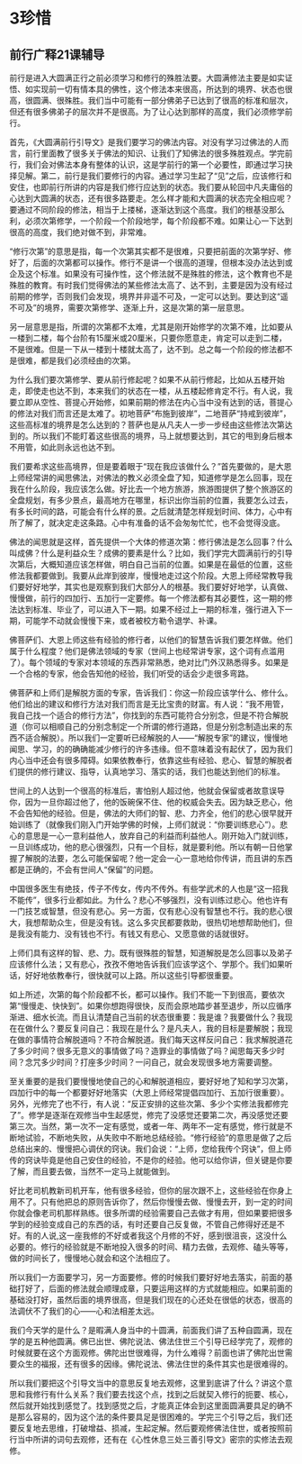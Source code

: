 # 3珍惜

## 前行广释21课辅导

前行是进入大圆满正行之前必须学习和修行的殊胜法要。大圆满修法主要是如实证悟、如实现前一切有情本具的佛性，这个修法本来很高，所达到的境界、状态也很高，很圆满、很殊胜。我们当中可能有一部分佛弟子已达到了很高的标准和层次，但还有很多佛弟子的层次并不是很高。为了让心达到那样的高度，我们必须修学前行。

首先，《大圆满前行引导文》是我们要学习的佛法内容。对没有学习过佛法的人而言，前行里面教了很多关于佛法的知识、让我们了知佛法的很多殊胜观点。学完前行，我们会对佛法本身有整体的认识，这是学前行的第一个必要性，即通过学习抉择见解。第二，前行是我们要修行的内容。通过学习生起了“见”之后，应该修行和安住，也即前行所讲的内容是我们修行应达到的状态。我们要从轮回中凡夫庸俗的心达到大圆满的状态，还有很多路要走。怎么样才能和大圆满的状态完全相应呢？要通过不同阶段的修法，相当于上搂梯，逐渐达到这个高度。我们的根基没那么利，必须次第修学，一个阶段一个阶段地学，每个阶段都不难。如果让心一下达到很高的高度，我们绝对做不到，非常难。

“修行次第”的意思是指，每一个次第其实都不是很难，只要把前面的次第学好、修好了，后面的次第都可以操作。修行不是讲一个很高的道理，但根本没办法达到或企及这个标准。如果没有可操作性，这个修法就不是殊胜的修法，这个教育也不是殊胜的教育。有时我们觉得佛法的某些修法太高了、达不到，主要是因为没有经过前期的修学，否则我们会发现，境界并非遥不可及，一定可以达到。要达到这“遥不可及”的境界，需要次第修学、逐渐上升，这是次第的第一层意思。

另一层意思是指，所谓的次第都不太难，尤其是刚开始修学的次第不难，比如要从一楼到二楼，每个台阶有15厘米或20厘米，只要你愿意走，肯定可以走到二楼，不是很难。但是一下从一楼到十楼就太高了，达不到。总之每一个阶段的修法都不是很难，都是我们必须经由的次第。

为什么我们要次第修学、要从前行修起呢？如果不从前行修起，比如从五楼开始走，即使走也达不到，本来我们的状态在一楼，从五楼起修肯定不行。有人说，我要立即从空性、菩提心开始修，如果前期的修法在内心当中没有达到的话，菩提心的修法对我们而言还是太难了。初地菩萨“布施到彼岸”，二地菩萨“持戒到彼岸”，这些高标准的境界是怎么达到的？菩萨也是从凡夫人一步一步经由这些修法次第达到的。所以我们不能盯着这些很高的境界，马上就想要达到，其它的甩到身后根本不用管，如此则永远也达不到。

我们要希求这些高境界，但是要着眼于“现在我应该做什么？”首先要做的，是大恩上师经常讲的闻思佛法，对佛法的教义必须全盘了知，知道修学是怎么回事，现在我在什么阶段，我应该怎么做。好比去一个地方旅游，旅游图提供了整个旅游区的全盘规划，有多少景点，最高地方在哪里，标识出你当前的位置，我要怎么过去，有多长时间的路，可能会有什么样的景。之后就清楚怎样规划时间、体力，心中有所了解了，就决定走这条路。心中有准备的话不会匆匆忙忙，也不会觉得没底。

佛法的闻思就是这样，首先提供一个大体的修道次第：修行佛法是怎么回事？什么叫成佛？什么是利益众生？成佛的要素是什么？比如，我们学完大圆满前行的引导次第后，大概知道应该怎样做，明白自己当前的位置。如果是在最低的位置，这些修法我都要做到。我要从此岸到彼岸，慢慢地走过这个阶段。大恩上师经常教导我们要好好地学，其实也是观察到我们大部分人的根基。我们要好好地学，认真做、慢慢做，前行的四加行、五加行一定要修。每一个修法都有其必要性，这一期的修法达到标准、毕业了，可以进入下一期。如果不经过上一期的标准，强行进入下一期，可能学不动就会慢慢下来，或者被校方勒令退学、补课。

佛菩萨们、大恩上师这些有经验的修行者，以他们的智慧告诉我们要怎样做。他们属于什么程度？他们是佛法领域的专家（世间上也经常讲专家，这个词有点滥用了）。每个领域的专家对本领域的东西非常熟悉，绝对比门外汉熟悉得多。如果是一个合格的专家，他会告知他的经验，我们听受的话会少走很多弯路。

佛菩萨和上师们是解脱方面的专家，告诉我们：你这一阶段应该学什么、修什么。他们给出的建议和修行方法对我们而言是无比宝贵的财富。有人说：“我不用管，我自己找一个适合的修行方法”，你找到的东西可能符合分别念，但是不符合解脱道（你可以相顺自己的分别念制定一个所谓的修行道路，但是分别念制造出来的东西不适合解脱）。所以我们一定要听已经解脱的人——“解脱专家”的建议，慢慢地闻思、学习，的的确确能减少修行的许多违缘。但不意味着没有起伏了，因为我们内心当中还会有很多障碍。如果依教奉行，依靠这些有经验、悲心、智慧的解脱者们提供的修行建议、指导，认真地学习、落实的话，我们也能达到他们的标准。

世间上的人达到一个很高的标准后，害怕别人超过他，他就会保留或者故意误导你，因为一旦你超过他了，他的饭碗保不住、他的权威会失去。因为缺乏悲心，他不会告知他的经验。但是，佛法的大师们的智、悲、力齐全，他们的悲心很早就开始训练了（就像我们刚入门开始学佛的时候，上师们就说：“你要训练悲心”）。悲心的意思是一心一意利益他人，放弃自己的利益而利益他人。刚开始入门就训练，一旦训练成功，他的悲心很强烈，只有一个目标，就是要利他。所以有朝一日他掌握了解脱的法要，怎么可能保留呢？他一定会一心一意地给你传讲，而且讲的东西都是正确的，不会有世间人“保留”的问题。

中国很多医生有绝技，传子不传女，传内不传外。有些学武术的人也是“这一招我不能传”，很多行业都如此。为什么？悲心不够强烈，没有训练过悲心。他也许有一门技艺或智慧，但没有悲心。另一方面，仅有悲心没有智慧也不行。我的悲心很大，我想帮助众生，但是没有钱。这么多灾民都要救助，很热切地想帮助他们，但是我没有能力、没有钱也不行。有钱又有悲心、又愿意做的话就很好。

上师们具有这样的智、悲、力。既有很殊胜的智慧，知道解脱是怎么回事以及弟子应该修什么法；又有悲心，孜孜不倦地告诉我们应该学这个、学那个。我们如果听话，好好地依教奉行，很快就可以上路。所以这些引导都很重要。

如上所述，次第的每个阶段都不长，都可以操作。我们不能一下到很高，要依次第“慢慢走、快快到”。如果你想跑得很快，反而会原地踏步甚至退步，所以应循序渐进、细水长流。而且认清楚自己当前的状态很重要：我是谁？我要做什么？我现在在做什么？要反复问自己：我现在是什么？是凡夫人，我的目标是要解脱；我现在做的事情符合解脱道吗？不符合解脱道。我们每天这样反问自己：我求解脱道花了多少时间？很多无意义的事情做了吗？造罪业的事情做了吗？闻思每天多少时间？念咒多少时间？打座多少时间？一问自己，就会发现很多地方需要调整。

至关重要的是我们要慢慢地使自己的心和解脱道相应，要好好地了知和学习次第，四加行中的每一个都要好好地落实（大恩上师经常提倡四加行、五加行很重要）。另外，光修完了也不行，有人说：“反正安排的这些次第、多少个实修法我都修完了”。修学是逐渐在观修当中生起感觉，修完了没感觉还要第二次，再没感觉还要第三次。当然，第一次不一定有感觉，或者一年、两年不一定有感觉，修行就是不断地试验，不断地失败，从失败中不断地总结经验。“修行经验”的意思是做了之后总结出来的、慢慢把心调伏的窍诀。我们会说：“上师，您给我传个窍诀”，但上师传的窍诀毕竟是他自己安住的经验，不是你的经验。他可以给你讲，但关键是你要了解，而且要去做，当然不一定马上就能做到。

好比老司机教新司机开车，他有很多经验，但你的层次跟不上，这些经验在你身上用不了。只有他把总的原则告诉你了，然后你慢慢去做、慢慢去开，到一定的时间你就会像老司机那样熟练。很多所谓的经验需要自己去做才有用，但如果要把很多学到的经验变成自己的东西的话，有时还要自己反复做，不管自己修得好还是不好。有的人说,这一座我修的不好或者我这个月修的不好，感到很沮丧，这没什么必要的。修行的经验就是不断地投入很多的时间、精力去做，去观修、磕头等等，做的时间长了，慢慢地心就会和这个法相应了。

所以我们一方面要学习，另一方面要修。修的时候我们要好好地去落实，前面的基础打好了，后面的修法就会顺理成章，只要运用这样的方式就能相应。如果前面的基础没打好，虽然后面的境界很高，但是我们现在的心还处在很低的状态，很高的法调伏不了我们的心——心和法相差太远。

我们今天学的是什么？是暇满人身当中的十圆满，前面我们讲了五种自圆满，现在学的是五种他圆满。佛已出世、佛陀说法、佛法住世三个引导已经学完了，观修的时候就要在这个方面观修。佛陀出世很难得，为什么难得？前面也讲了佛陀出世需要众生的福报，还有很多的因缘。佛陀说法、佛法住世的条件其实也是很难得的。

所以我们要把这个引导文当中的意思反复地去观修，这里到底讲了什么？讲这个意思和我修行有什么关系？我们要去找这个点，找到之后就契入修行的扼要、核心，然后就开始找到感觉了。找到感觉之后，才能真正体会到这里面圆满要具足的确不是那么容易的，因为这个法的条件要具足是很困难的。学完三个引导之后，我们还要反复地去思维，打破增益、损减，生起定解。然后要观修佛法住世，或者按照前行当中所讲的词句去观修，还有在《心性休息三处三善引导文》密宗的实修法去观修。





